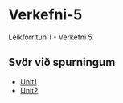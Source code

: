 # Verkefni-5
Leikforritun 1 - Verkefni 5

## Svör við spurningum
- [Unit1](https://i.gyazo.com/12d04eb49cd7d2b91b8f4bd529ffa0a1.png)
- [Unit2](https://gyazo.com/67450162d4e5a71e0b33032066029ce4)
